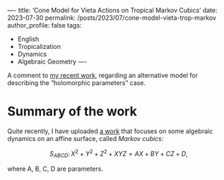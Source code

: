 —-
title: ‘Cone Model for Vieta Actions on Tropical Markov Cubics’
date: 2023-07-30
permalink: /posts/2023/07/cone-model-vieta-trop-markov
author_profile: false
tags:
  - English
  - Tropicalization
  - Dynamics
  - Algebraic Geometry
—-

A comment to [my recent work](https://arxiv.org/abs/2306.11357), regarding an alternative model for describing the “holomorphic parameters” case.

# Summary of the work

Quite recently, I have uploaded [a work](https://arxiv.org/abs/2306.11357) that focuses on some algebraic dynamics on an affine surface, called *Markov cubics*:

$$S_{ABCD}\colon X^2+Y^2+Z^2+XYZ=AX+BY+CZ+D,$$

where A, B, C, D are parameters. 